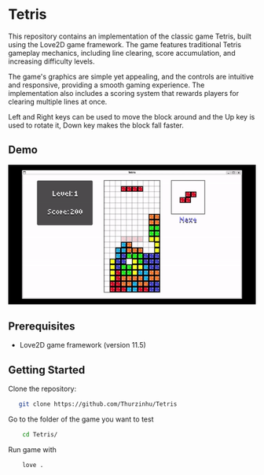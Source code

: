 # Tetris

This repository contains an implementation of the classic game Tetris, built using the Love2D game framework. The game features traditional Tetris gameplay mechanics, including line clearing, score accumulation, and increasing difficulty levels.

The game's graphics are simple yet appealing, and the controls are intuitive and responsive, providing a smooth gaming experience. The implementation also includes a scoring system that rewards players for clearing multiple lines at once.

Left and Right keys can be used to move the block around and the Up key is used to rotate it, Down key makes the block fall faster.

## Demo
![Demo GIF](./graphics/Tetris.gif)

## Prerequisites

- Love2D game framework (version 11.5)

## Getting Started

Clone the repository:
~~~bash
   git clone https://github.com/Thurzinhu/Tetris
~~~

Go to the folder of the game you want to test 
~~~bash
    cd Tetris/
~~~

Run game with
~~~bash
    love .
~~~